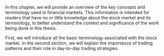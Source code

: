 In this chapter, we will provide an overview of the key concepts and terminology used in financial markets. This
information is intended for readers that have no or little knowledge about the stock market and its terminology, to
better understand the context and significance of the work being done in this thesis.

First, we will introduce all the basic terminology associated with the stock market. In the second section, we will
explain the importance of trading patterns and their role in day-to-day trading strategies.